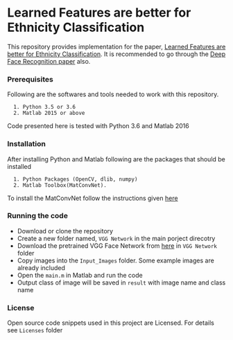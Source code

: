 # Learned Features are better for Ethnicity Classification

This repository provides implementation for the paper, [Learned Features are better for Ethnicity Classification](https://content.sciendo.com/view/journals/cait/17/3/article-p152.xml). 
It is recommended to go through the [Deep Face Recognition paper](http://www.robots.ox.ac.uk/~vgg/publications/2015/Parkhi15/parkhi15.pdf)
also.
### Prerequisites

Following are the softwares and tools needed to work with this repository. 

```
  1. Python 3.5 or 3.6
  2. Matlab 2015 or above
```
Code presented here is tested with Python 3.6 and Matlab 2016

### Installation

After installing Python and Matlab following are the packages that should be installed

```
  1. Python Packages (OpenCV, dlib, numpy)
  2. Matlab Toolbox(MatConvNet).     
```
To install the MatConvNet follow the instructions given [here](http://www.vlfeat.org/matconvnet/install/)

### Running the code

  * Download or clone the repository 
  * Create a new folder named, ``` VGG Network ``` in the main porject direcotry 
  * Download the pretrained VGG Face Network from [here](http://www.vlfeat.org/matconvnet/models/vgg-face.mat) in ``` VGG Network ``` folder
  * Copy images into the ``` Input_Images ``` folder. Some example images are already included
  * Open the ``` main.m ``` in Matlab and run the code
  * Output class of image will be saved in ``` result ``` with image name and class name

### License

Open source code snippets used in this project are Licensed. For details see ```Licenses``` folder
